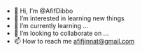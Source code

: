 - 👋 Hi, I’m @AfifDibbo
- 👀 I’m interested in learning new things
- 🌱 I’m currently learning ...
- 💞️ I’m looking to collaborate on ...
- 📫 How to reach me afifjinnat@gmail.com

<!---
AfifDibbo/AfifDibbo is a ✨ special ✨ repository because its `README.md` (this file) appears on your GitHub profile.
You can click the Preview link to take a look at your changes.
--->
